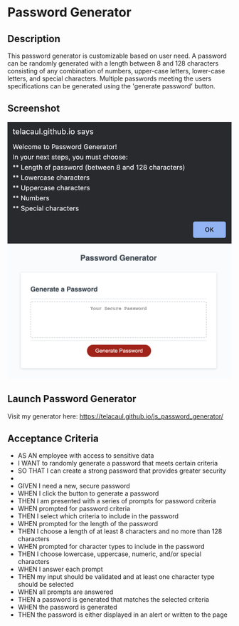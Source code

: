 
# Password Generator
## Description
This password generator is customizable based on user need. A password can be randomly generated with a length between 8 and 128 characters consisting of any combination of numbers, upper-case letters, lower-case letters, and special characters. Multiple passwords meeting the users specifications can be generated using the 'generate password' button. 

## Screenshot
![Welcome Prompt](assets/images/welcome.jpg)
![Password Generator](assets/images/passgen.jpg)

## Launch Password Generator
Visit my generator here:  https://telacaul.github.io/js_password_generator/


## Acceptance Criteria

* AS AN employee with access to sensitive data
* I WANT to randomly generate a password that meets certain criteria
* SO THAT I can create a strong password that provides greater security
* 
* GIVEN I need a new, secure password
* WHEN I click the button to generate a password
* THEN I am presented with a series of prompts for password criteria
* WHEN prompted for password criteria
* THEN I select which criteria to include in the password
* WHEN prompted for the length of the password
* THEN I choose a length of at least 8 characters and no more than 128 characters
* WHEN prompted for character types to include in the password
* THEN I choose lowercase, uppercase, numeric, and/or special characters
* WHEN I answer each prompt
* THEN my input should be validated and at least one character type should be selected
* WHEN all prompts are answered
* THEN a password is generated that matches the selected criteria
* WHEN the password is generated
* THEN the password is either displayed in an alert or written to the page
